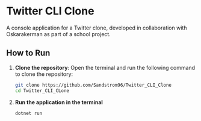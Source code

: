 # Twitter CLI Clone
A console application for a Twitter clone, developed in collaboration with Oskarakerman as part of a school project.

## How to Run
1. **Clone the repository**:
   Open the terminal and run the following command to clone the repository:
   ```sh
   git clone https://github.com/Sandstrom96/Twitter_CLI_Clone
   cd Twitter_CLI_CLone
2. **Run the application in the terminal**
   ```sh
   dotnet run
